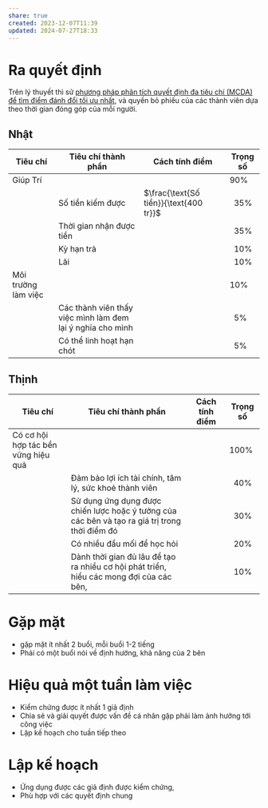 ```yaml
---
share: true
created: 2023-12-07T11:39
updated: 2024-07-27T18:33
---
```

# Ra quyết định
Trên lý thuyết thì sử [phương pháp phân tích quyết định đa tiêu chí (MCDA) để tìm điểm đánh đổi tối ưu nhất](Ph%C3%A2n%20t%C3%ADch%20quy%E1%BA%BFt%20%C4%91%E1%BB%8Bnh%20%C4%91a%20ti%C3%AAu%20ch%C3%AD%20(MCDA)%20l%C3%A0%20ph%C6%B0%C6%A1ng%20ph%C3%A1p%20%C4%91%E1%BB%83%20t%C3%ACm%20%C4%91i%E1%BB%83m%20%C4%91%C3%A1nh%20%C4%91%E1%BB%95i%20t%E1%BB%91i%20%C6%B0u%20nh%E1%BA%A5t.md), và quyền bỏ phiếu của các thành viên dựa theo thời gian đóng góp của mỗi người. 

## Nhật 
| Tiêu chí            | Tiêu chí thành phần                                        | Cách tính điểm                          | Trọng số   |
| ------------------- | ---------------------------------------------------------- | -------------------------------------- | ---------- |
| Giúp Trí            |                                                            |                                        | 90%        |
|                     | Số tiền kiếm được                                          | $\frac{\text{Số tiền}}{\text{400 tr}}$ | &nbsp; 35% |
|                     | Thời gian nhận được tiền                                   |                                        | &nbsp; 35% |
|                     | Kỳ hạn trả                                                 |                                        | &nbsp; 10% |
|                     | Lãi                                                        |                                        | &nbsp; 10% |
| Môi trường làm việc |                                                            |                                        | 10%        |
|                     | Các thành viên thấy việc mình làm đem lại ý nghĩa cho mình |                                        | &nbsp; 5%  |
|                     | Có thể linh hoạt hạn chót                                  |                                        | &nbsp; 5%  |


## Thịnh
| Tiêu chí                            | Tiêu chí thành phần                                                                            | Cách tính điểm                        | Trọng số   |
| ----------------------------------- | ---------------------------------------------------------------------------------------------- | ------------------------------------ | ---------- |
| Có cơ hội hợp tác bền vững hiệu quả |                                                                                                |                                      | 100%       |
|                                     | Đảm bảo lợi ích tài chính, tâm lý, sức khoẻ thành viên                                         |                                      | &nbsp; 40% |
|                                     | Sử dụng ứng dụng được chiến lược hoặc ý tưởng của các bên và tạo ra giá trị trong thời điểm đó |                                      | &nbsp; 30% |
|                                     | Có nhiều đầu mối để học hỏi                                                                    |                                      | &nbsp; 20% |
|                                     | Dành thời gian đủ lâu để tạo ra nhiều cơ hội phát triển, hiểu các mong đợi của các bên,        |                                      | &nbsp; 10% |

# Gặp mặt
- gặp mặt ít nhất 2 buổi, mỗi buổi 1-2 tiếng
- Phải có một buổi nói về định hướng, khả năng của 2 bên

# Hiệu quả một tuần làm việc
- Kiểm chứng được ít nhất 1 giả định
- Chia sẻ và giải quyết được vấn đề cá nhân gặp phải làm ảnh hưởng tới công việc
- Lập kế hoạch cho tuần tiếp theo

# Lập kế hoạch
- Ứng dụng được các giả định được kiểm chứng, 
- Phù hợp với các quyết định chung
